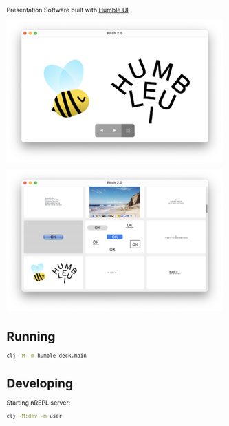 Presentation Software built with [Humble UI](https://github.com/HumbleUI/HumbleUI)

![](./extras/screenshot.png)

![](./extras/screenshot2.png)

# Running

```sh
clj -M -m humble-deck.main
```

# Developing

Starting nREPL server:

```sh
clj -M:dev -m user
```